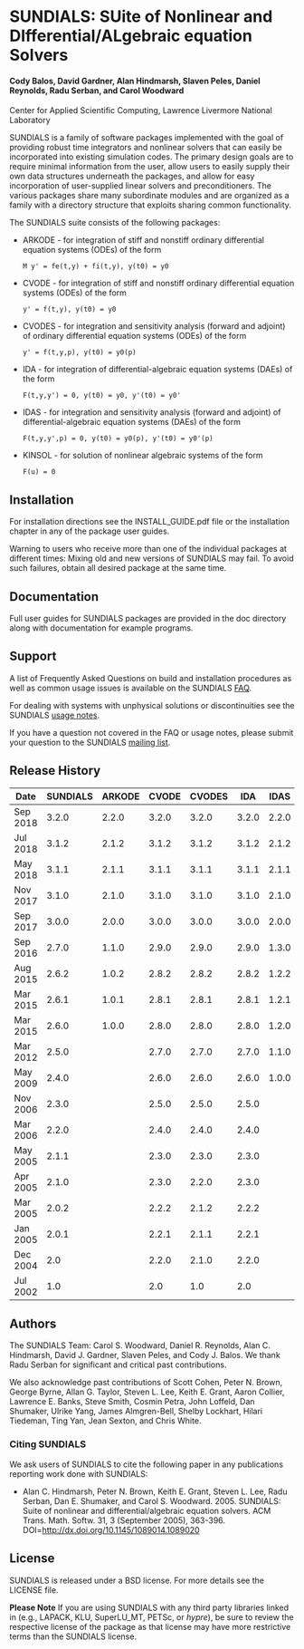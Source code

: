 # SUNDIALS: SUite of Nonlinear and DIfferential/ALgebraic equation Solvers #

#### Cody Balos, David Gardner, Alan Hindmarsh, Slaven Peles, Daniel Reynolds, Radu Serban, and Carol Woodward ####
Center for Applied Scientific Computing, Lawrence Livermore National Laboratory

SUNDIALS is a family of software packages implemented with the goal of
providing robust time integrators and nonlinear solvers that can easily be
incorporated into existing simulation codes. The primary design goals are to
require minimal information from the user, allow users to easily supply their
own data structures underneath the packages, and allow for easy incorporation
of user-supplied linear solvers and preconditioners. The various packages share
many subordinate modules and are organized as a family with a directory
structure that exploits sharing common functionality.

The SUNDIALS suite consists of the following packages:

* ARKODE - for integration of stiff and nonstiff ordinary differential equation
systems (ODEs) of the form

  ``` M y' = fe(t,y) + fi(t,y), y(t0) = y0 ```

* CVODE - for integration of stiff and nonstiff ordinary differential equation
systems (ODEs) of the form

  ``` y' = f(t,y), y(t0) = y0 ```

* CVODES - for integration and sensitivity analysis (forward and adjoint) of
ordinary differential equation systems (ODEs) of the form

  ``` y' = f(t,y,p), y(t0) = y0(p) ```

* IDA - for integration of differential-algebraic equation systems (DAEs) of
the form

  ``` F(t,y,y') = 0, y(t0) = y0, y'(t0) = y0' ```

* IDAS - for integration and sensitivity analysis (forward and adjoint) of
differential-algebraic equation systems (DAEs) of the form

  ``` F(t,y,y',p) = 0, y(t0) = y0(p), y'(t0) = y0'(p) ```

* KINSOL - for solution of nonlinear algebraic systems of the form

  ``` F(u) = 0 ```

## Installation ##
For installation directions see the INSTALL_GUIDE.pdf file or the installation
chapter in any of the package user guides.

Warning to users who receive more than one of the individual packages at
different times: Mixing old and new versions of SUNDIALS may fail. To avoid
such failures, obtain all desired package at the same time.

## Documentation ##
Full user guides for SUNDIALS packages are provided in the doc directory along
with documentation for example programs.

## Support ##
A list of Frequently Asked Questions on build and installation procedures as
well as common usage issues is available on the SUNDIALS [FAQ](https://computation.llnl.gov/projects/sundials/faq).

For dealing with systems with unphysical solutions or discontinuities see the
SUNDIALS [usage notes](https://computation.llnl.gov/projects/sundials/usage-notes).

If you have a question not covered in the FAQ or usage notes, please submit
your question to the SUNDIALS [mailing list](https://computation.llnl.gov/projects/sundials/mailing-list).

## Release History ##
Date     | SUNDIALS | ARKODE | CVODE | CVODES | IDA   | IDAS  | KINSOL
---------|----------|--------|-------|--------|-------|-------|--------
Sep 2018 | 3.2.0    | 2.2.0  | 3.2.0 | 3.2.0  | 3.2.0 | 2.2.0 | 3.2.0
Jul 2018 | 3.1.2    | 2.1.2  | 3.1.2 | 3.1.2  | 3.1.2 | 2.1.2 | 3.1.2
May 2018 | 3.1.1    | 2.1.1  | 3.1.1 | 3.1.1  | 3.1.1 | 2.1.1 | 3.1.1
Nov 2017 | 3.1.0    | 2.1.0  | 3.1.0 | 3.1.0  | 3.1.0 | 2.1.0 | 3.1.0
Sep 2017 | 3.0.0    | 2.0.0  | 3.0.0 | 3.0.0  | 3.0.0 | 2.0.0 | 3.0.0
Sep 2016 | 2.7.0    | 1.1.0  | 2.9.0 | 2.9.0  | 2.9.0 | 1.3.0 | 2.9.0
Aug 2015 | 2.6.2    | 1.0.2  | 2.8.2 | 2.8.2  | 2.8.2 | 1.2.2 | 2.8.2
Mar 2015 | 2.6.1    | 1.0.1  | 2.8.1 | 2.8.1  | 2.8.1 | 1.2.1 | 2.8.1
Mar 2015 | 2.6.0    | 1.0.0  | 2.8.0 | 2.8.0  | 2.8.0 | 1.2.0 | 2.8.0
Mar 2012 | 2.5.0    |        | 2.7.0 | 2.7.0  | 2.7.0 | 1.1.0 | 2.7.0
May 2009 | 2.4.0    |        | 2.6.0 | 2.6.0  | 2.6.0 | 1.0.0 | 2.6.0
Nov 2006 | 2.3.0    |        | 2.5.0 | 2.5.0  | 2.5.0 |       | 2.5.0
Mar 2006 | 2.2.0    |        | 2.4.0 | 2.4.0  | 2.4.0 |       | 2.4.0
May 2005 | 2.1.1    |        | 2.3.0 | 2.3.0  | 2.3.0 |       | 2.3.0
Apr 2005 | 2.1.0    |        | 2.3.0 | 2.2.0  | 2.3.0 |       | 2.3.0
Mar 2005 | 2.0.2    |        | 2.2.2 | 2.1.2  | 2.2.2 |       | 2.2.2
Jan 2005 | 2.0.1    |        | 2.2.1 | 2.1.1  | 2.2.1 |       | 2.2.1
Dec 2004 | 2.0      |        | 2.2.0 | 2.1.0  | 2.2.0 |       | 2.2.0
Jul 2002 | 1.0      |        | 2.0   | 1.0    | 2.0   |       | 2.0

## Authors ##
The SUNDIALS Team: Carol S. Woodward, Daniel R. Reynolds, Alan C. Hindmarsh,
David J. Gardner, Slaven Peles, and Cody J. Balos. We thank Radu Serban for
significant and critical past contributions.

We also acknowledge past contributions of Scott Cohen, Peter N. Brown,
George Byrne, Allan G. Taylor, Steven L. Lee, Keith E. Grant, Aaron Collier,
Lawrence E. Banks, Steve Smith, Cosmin Petra, John Loffeld, Dan Shumaker,
Ulrike Yang, James Almgren-Bell, Shelby Lockhart, Hilari Tiedeman, Ting Yan, 
Jean Sexton, and Chris White.

### Citing SUNDIALS ###
We ask users of SUNDIALS to cite the following paper in any publications
reporting work done with SUNDIALS:

* Alan C. Hindmarsh, Peter N. Brown, Keith E. Grant, Steven L. Lee, Radu
Serban, Dan E. Shumaker, and Carol S. Woodward. 2005. SUNDIALS: Suite of
nonlinear and differential/algebraic equation solvers. ACM Trans. Math. Softw.
31, 3 (September 2005), 363-396. DOI=http://dx.doi.org/10.1145/1089014.1089020

## License ##
SUNDIALS is released under a BSD license. For more details see the LICENSE file.

**Please Note** If you are using SUNDIALS with any third party libraries linked
in (e.g., LAPACK, KLU, SuperLU_MT, PETSc, or *hypre*), be sure to review the
respective license of the package as that license may have more restrictive
terms than the SUNDIALS license.
